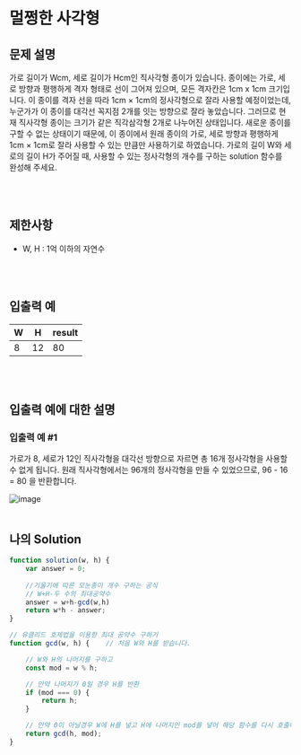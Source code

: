 # 멀쩡한 사각형

## 문제 설명

가로 길이가 Wcm, 세로 길이가 Hcm인 직사각형 종이가 있습니다. 종이에는 가로, 세로 방향과 평행하게 격자 형태로 선이 그어져 있으며, 모든 격자칸은 1cm x 1cm 크기입니다. 이 종이를 격자 선을 따라 1cm × 1cm의 정사각형으로 잘라 사용할 예정이었는데, 누군가가 이 종이를 대각선 꼭지점 2개를 잇는 방향으로 잘라 놓았습니다. 그러므로 현재 직사각형 종이는 크기가 같은 직각삼각형 2개로 나누어진 상태입니다. 새로운 종이를 구할 수 없는 상태이기 때문에, 이 종이에서 원래 종이의 가로, 세로 방향과 평행하게 1cm × 1cm로 잘라 사용할 수 있는 만큼만 사용하기로 하였습니다.
가로의 길이 W와 세로의 길이 H가 주어질 때, 사용할 수 있는 정사각형의 개수를 구하는 solution 함수를 완성해 주세요.

<br/>
<br/>

## 제한사항
- W, H : 1억 이하의 자연수
<br/>
<br/>

## 입출력 예
| W   | H   | result |
| --- | --- | ------ |
| 8   | 12  | 80     |

<br/>
<br/>

## 입출력 예에 대한 설명

### 입출력 예 #1

가로가 8, 세로가 12인 직사각형을 대각선 방향으로 자르면 총 16개 정사각형을 사용할 수 없게 됩니다. 원래 직사각형에서는 96개의 정사각형을 만들 수 있었으므로, 96 - 16 = 80 을 반환합니다.

![image](https://user-images.githubusercontent.com/68778883/168473199-43676649-3341-4c37-b0d1-ccc7f71e7198.png)
<br/>
<br/>

## 나의 Solution

```javascript
function solution(w, h) {
    var answer = 0;
    
    //기울기에 따른 모눈종이 개수 구하는 공식
    // W+H-두 수의 최대공약수
    answer = w+h-gcd(w,h)
    return w*h - answer;
}

// 유클리드 호제법을 이용한 최대 공약수 구하기
function gcd(w, h) {    // 처음 W와 H를 받습니다.

    // W와 H의 나머지를 구하고
    const mod = w % h;

    // 만약 나머지가 0일 경우 H를 반환
    if (mod === 0) {
        return h;
    }

    // 만약 0이 아닐경우 W에 H를 넣고 H에 나머지인 mod를 넣어 해당 함수를 다시 호출해 줍니다.
    return gcd(h, mod);
}
```